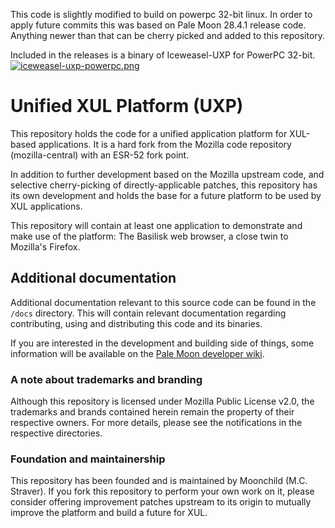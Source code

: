 This code is slightly modified to build on powerpc 32-bit linux. In order to
apply future commits this was based on Pale Moon 28.4.1 release code. Anything
newer than that can be cherry picked and added to this repository.

Included in the releases is a binary of Iceweasel-UXP for PowerPC 32-bit.
[![iceweasel-uxp-powerpc.png](https://i.postimg.cc/nzY4Cc3m/iceweasel-uxp-powerpc.png)](https://postimg.cc/2bybtmRj)


# Unified XUL Platform (UXP)

This repository holds the code for a unified application platform for XUL-based
applications. It is a hard fork from the Mozilla code repository (mozilla-central)
with an ESR-52 fork point.

In addition to further development based on the Mozilla upstream code, and
selective cherry-picking of directly-applicable patches, this repository has its
own development and holds the base for a future platform to be used by XUL
applications.

This repository will contain at least one application to demonstrate and make use
of the platform: The Basilisk web browser, a close twin to Mozilla's Firefox.

## Additional documentation

Additional documentation relevant to this source code can be found in the `/docs`
directory. This will contain relevant documentation regarding contributing,
using and distributing this code and its binaries.

If you are interested in the development and building side of things, some
information will be available on the [Pale Moon developer wiki](http://developer.palemoon.org).

### A note about trademarks and branding

Although this repository is licensed under Mozilla Public License v2.0, the
trademarks and brands contained herein remain the property of their respective
owners. For more details, please see the notifications in the respective directories.

### Foundation and maintainership

This repository has been founded and is maintained by Moonchild (M.C. Straver).
If you fork this repository to perform your own work on it, please consider
offering improvement patches upstream to its origin to mutually improve the
platform and build a future for XUL.
